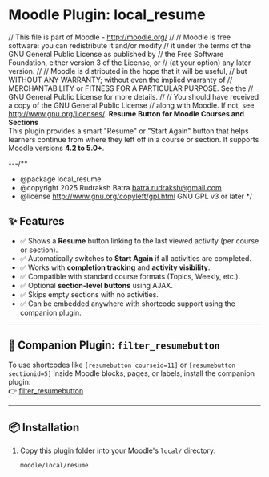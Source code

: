 # Moodle Plugin: local_resume
// This file is part of Moodle - http://moodle.org/
//
// Moodle is free software: you can redistribute it and/or modify
// it under the terms of the GNU General Public License as published by
// the Free Software Foundation, either version 3 of the License, or
// (at your option) any later version.
//
// Moodle is distributed in the hope that it will be useful,
// but WITHOUT ANY WARRANTY; without even the implied warranty of
// MERCHANTABILITY or FITNESS FOR A PARTICULAR PURPOSE.  See the
// GNU General Public License for more details.
//
// You should have received a copy of the GNU General Public License
// along with Moodle.  If not, see <http://www.gnu.org/licenses/>.
**Resume Button for Moodle Courses and Sections**  
This plugin provides a smart "Resume" or "Start Again" button that helps learners continue from where they left off in a course or section. It supports Moodle versions **4.2 to 5.0+**.

---/**
 * @package     local_resume
 * @copyright   2025 Rudraksh Batra <batra.rudraksh@gmail.com>
 * @license     http://www.gnu.org/copyleft/gpl.html GNU GPL v3 or later
 */

## ✨ Features

- ✅ Shows a **Resume** button linking to the last viewed activity (per course or section).
- ✅ Automatically switches to **Start Again** if all activities are completed.
- ✅ Works with **completion tracking** and **activity visibility**.
- ✅ Compatible with standard course formats (Topics, Weekly, etc.).
- ✅ Optional **section-level buttons** using AJAX.
- ✅ Skips empty sections with no activities.
- ✅ Can be embedded anywhere with shortcode support using the companion plugin.

---

## 🧩 Companion Plugin: `filter_resumebutton`

To use shortcodes like `[resumebutton courseid=11]` or `[resumebutton sectionid=5]` inside Moodle blocks, pages, or labels, install the companion plugin:  
👉 [filter_resumebutton](https://github.com/rudy_kartson/filter_resumebutton)

---

## 📦 Installation

1. Copy this plugin folder into your Moodle's `local/` directory:
   ```bash
   moodle/local/resume
